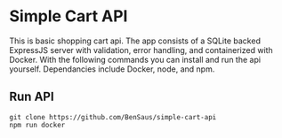 # Simple Cart API

This is basic shopping cart api. The app consists of a SQLite backed ExpressJS server with validation, error handling, and containerized with Docker. With the following commands you can install and run the api yourself. Dependancies include Docker, node, and npm.

## Run API

```
git clone https://github.com/BenSaus/simple-cart-api
npm run docker
```
